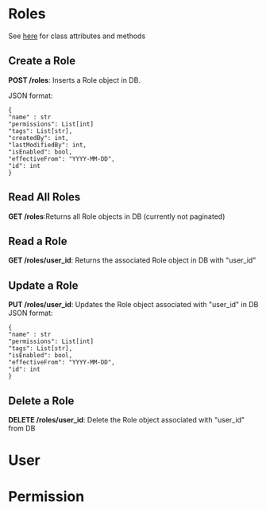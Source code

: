 # Roles

See [here](https://github.com/ananthgoyal/AUTHZ_4_PYTHON/blob/main/doc/objects.md) for class attributes and methods

## Create a Role
**POST /roles**:
Inserts a Role object in DB. 

JSON format:
```
{
"name" : str
"permissions": List[int]
"tags": List[str],
"createdBy": int, 
"lastModifiedBy": int,
"isEnabled": bool,
"effectiveFrom": "YYYY-MM-DD",
"id": int
}
```
## Read All Roles

**GET /roles**:Returns all Role objects in DB (currently not paginated)

## Read a Role

**GET /roles/user_id**: Returns the associated Role object in DB with "user_id"

## Update a Role

**PUT /roles/user_id**: Updates the Role object associated with "user_id" in DB
JSON format:
```
{
"name" : str
"permissions": List[int]
"tags": List[str],
"isEnabled": bool,
"effectiveFrom": "YYYY-MM-DD",
"id": int
}
```

## Delete a Role 
**DELETE /roles/user_id**: Delete the Role object associated with "user_id" from DB

# User

# Permission


